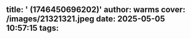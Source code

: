title: ' (1746450696202)'
author: warms
cover: /images/21321321.jpeg
date: 2025-05-05 10:57:15
tags:
---
[](https://)
